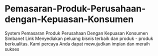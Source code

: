 # Pemasaran-Produk-Perusahaan-dengan-Kepuasan-Konsumen
System Pemasaran Produk Perusahaan Dengan Kepuasan Konsumen Simbanet Link Menyediakan peluang bisnis terbaik dan produk - produk berkualitas. Kami percaya Anda dapat mewujudkan impian dan meraih sukses 
